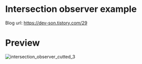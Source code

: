 # Intersection observer example

Blog url: https://dev-son.tistory.com/29

# Preview
![intersection_observer_cutted_3](https://user-images.githubusercontent.com/26807662/129684399-70bdc238-4e29-4224-adf2-4923e5207261.gif)
